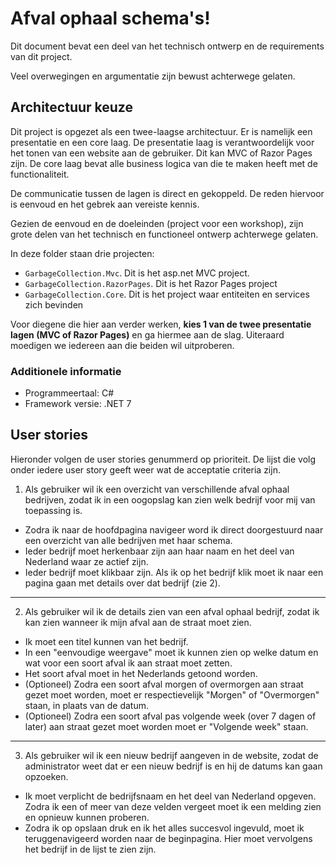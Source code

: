 # Afval ophaal schema's!

Dit document bevat een deel van het technisch ontwerp en de requirements van dit project.

Veel overwegingen en argumentatie zijn bewust achterwege gelaten.

## Architectuur keuze

Dit project is opgezet als een twee-laagse architectuur. Er is namelijk een presentatie en een core laag. 
De presentatie laag is verantwoordelijk voor het tonen van een website aan de gebruiker. Dit kan MVC of Razor Pages zijn.
De core laag bevat alle business logica van die te maken heeft met de functionaliteit.

De communicatie tussen de lagen is direct en gekoppeld. De reden hiervoor is eenvoud en het gebrek aan vereiste kennis. 

Gezien de eenvoud en de doeleinden (project voor een workshop), zijn grote delen van het technisch en functioneel ontwerp achterwege gelaten.

In deze folder staan drie projecten:
 - `GarbageCollection.Mvc`. Dit is het asp.net MVC project.
 - `GarbageCollection.RazorPages`. Dit is het Razor Pages project
 - `GarbageCollection.Core`. Dit is het project waar entiteiten en services zich bevinden

Voor diegene die hier aan verder werken, **kies 1 van de twee presentatie lagen (MVC of Razor Pages)** en ga hiermee aan de slag.
Uiteraard moedigen we iedereen aan die beiden wil uitproberen.

### Additionele informatie

- Programmeertaal: C#
- Framework versie: .NET 7


## User stories

Hieronder volgen de user stories genummerd op prioriteit. De lijst die volg onder iedere user story geeft weer wat de acceptatie criteria zijn.

1. Als gebruiker wil ik een overzicht van verschillende afval ophaal bedrijven, zodat ik in een oogopslag kan zien welk bedrijf voor mij van toepassing is.

- Zodra ik naar de hoofdpagina navigeer word ik direct doorgestuurd naar een overzicht van alle bedrijven met haar schema.
- Ieder bedrijf moet herkenbaar zijn aan haar naam en het deel van Nederland waar ze actief zijn.
- Ieder bedrijf moet klikbaar zijn. Als ik op het bedrijf klik moet ik naar een pagina gaan met details over dat bedrijf (zie 2).

--- 

2. Als gebruiker wil ik de details zien van een afval ophaal bedrijf, zodat ik kan zien wanneer ik mijn afval aan de straat moet zien.

- Ik moet een titel kunnen van het bedrijf.
- In een "eenvoudige weergave" moet ik kunnen zien op welke datum en wat voor een soort afval ik aan straat moet zetten.
- Het soort afval moet in het Nederlands getoond worden.
- (Optioneel) Zodra een soort afval morgen of overmorgen aan straat gezet moet worden, moet er respectievelijk "Morgen" of "Overmorgen" staan, in plaats van de datum.
- (Optioneel) Zodra een soort afval pas volgende week (over 7 dagen of later) aan straat gezet moet worden moet er "Volgende week" staan.

---

3. Als gebruiker wil ik een nieuw bedrijf aangeven in de website, zodat de administrator weet dat er een nieuw bedrijf is en hij de datums kan gaan opzoeken.

- Ik moet verplicht de bedrijfsnaam en het deel van Nederland opgeven. Zodra ik een of meer van deze velden vergeet moet ik een melding zien en opnieuw kunnen proberen.
- Zodra ik op opslaan druk en ik het alles succesvol ingevuld, moet ik teruggenavigeerd worden naar de beginpagina. Hier moet vervolgens het bedrijf in de lijst te zien zijn.



